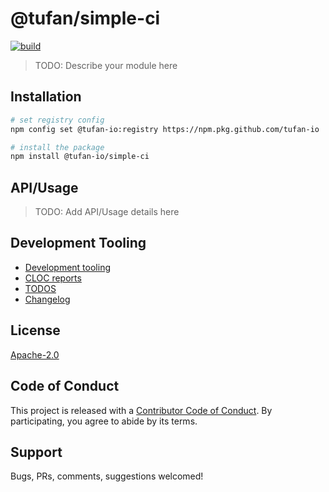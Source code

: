 # @tufan/simple-ci

[![build](https://github.com/tufan-io/simple-ci/workflows/simple-ci/badge.svg)](https://github.com/tufan-io/simple-ci/actions)

> TODO: Describe your module here

## Installation

```bash
# set registry config
npm config set @tufan-io:registry https://npm.pkg.github.com/tufan-io

# install the package
npm install @tufan-io/simple-ci
```

## API/Usage

> TODO: Add API/Usage details here

## Development Tooling
- [Development tooling](docs/DevTools.md)
- [CLOC reports](docs/cloc.md)
- [TODOS](docs/TODOs)
- [Changelog](CHANGELOG.md)

## License
[Apache-2.0](./LICENSE.md)

## Code of Conduct
This project is released with a [Contributor Code of Conduct](code-of-conduct.md).
By participating, you agree to abide by its terms.

## Support
Bugs, PRs, comments, suggestions welcomed!
